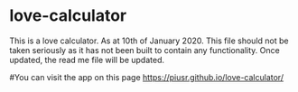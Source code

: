 # love-calculator
This is a love calculator.
As at 10th of January 2020. This file should not be taken seriously as it has not been built to contain any functionality.
Once updated, the read me file will be updated.


#You can visit the app on this page
https://piusr.github.io/love-calculator/
